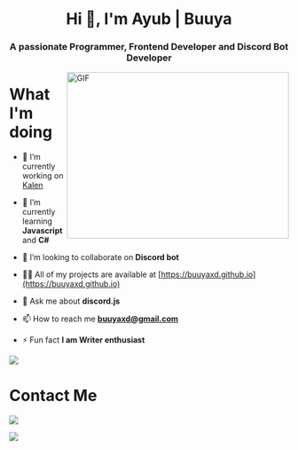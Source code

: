 <h1 align="center">Hi 👋, I'm Ayub | Buuya</h1>
<h3 align="center">A passionate Programmer, Frontend Developer and Discord Bot Developer</h3>

<img align="right" alt="GIF" src="https://github.com/BuuyaXD/BuuyaXD/blob/main/heckerr.gif" width="400" height="300" />

# What I'm doing

- 🔭 I’m currently working on [Kalen](https://github.com/buuyaxd/kalen)

- 🌱 I’m currently learning **Javascript** and **C#**

- 👯 I’m looking to collaborate on **Discord bot**

- 👨‍💻 All of my projects are available at [https://buuyaxd.github.io](https://buuyaxd.github.io)

- 💬 Ask me about **discord.js**

- 📫 How to reach me **buuyaxd@gmail.com**

- ⚡ Fun fact **I am Writer enthusiast**
	
<a href="https://buuyaxd.github.io"><img src="https://forthebadge.com/images/badges/ctrl-c-ctrl-v.svg"/>
</a>

# Contact Me
![](https://dcbadge.vercel.app/api/shield/700173927871152131)

<a href="https://twitter.com/BuuyaXD" target="blank"><img src="https://img.shields.io/twitter/follow/BuuyaXD?logo=twitter&style=for-the-badge"/>
	
<!---[![widget](https://discord.com/widget?id=913741854305034240&theme=dark)](https://discord.gg/na)--->
	
	

